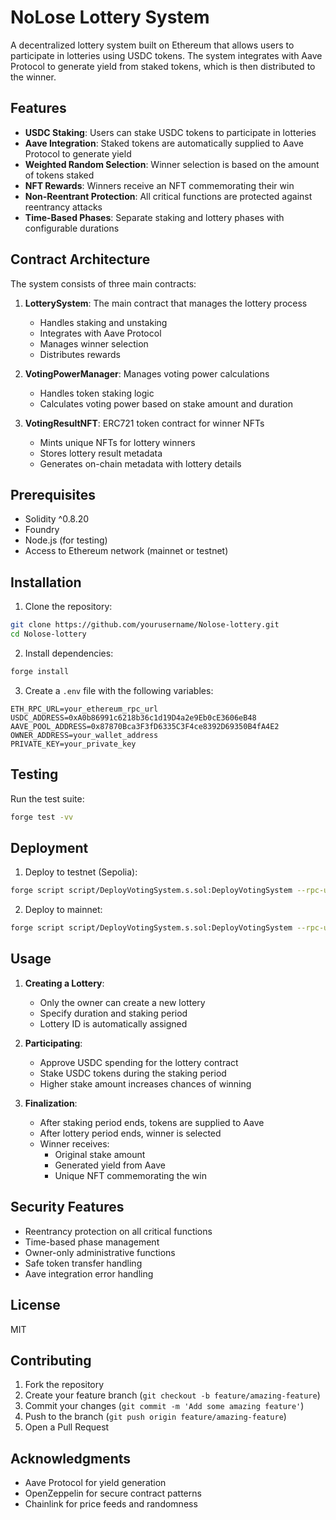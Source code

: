 # NoLose Lottery System

A decentralized lottery system built on Ethereum that allows users to participate in lotteries using USDC tokens. The system integrates with Aave Protocol to generate yield from staked tokens, which is then distributed to the winner.

## Features

- **USDC Staking**: Users can stake USDC tokens to participate in lotteries
- **Aave Integration**: Staked tokens are automatically supplied to Aave Protocol to generate yield
- **Weighted Random Selection**: Winner selection is based on the amount of tokens staked
- **NFT Rewards**: Winners receive an NFT commemorating their win
- **Non-Reentrant Protection**: All critical functions are protected against reentrancy attacks
- **Time-Based Phases**: Separate staking and lottery phases with configurable durations

## Contract Architecture

The system consists of three main contracts:

1. **LotterySystem**: The main contract that manages the lottery process
   - Handles staking and unstaking
   - Integrates with Aave Protocol
   - Manages winner selection
   - Distributes rewards

2. **VotingPowerManager**: Manages voting power calculations
   - Handles token staking logic
   - Calculates voting power based on stake amount and duration

3. **VotingResultNFT**: ERC721 token contract for winner NFTs
   - Mints unique NFTs for lottery winners
   - Stores lottery result metadata
   - Generates on-chain metadata with lottery details

## Prerequisites

- Solidity ^0.8.20
- Foundry
- Node.js (for testing)
- Access to Ethereum network (mainnet or testnet)

## Installation

1. Clone the repository:
```bash
git clone https://github.com/yourusername/Nolose-lottery.git
cd Nolose-lottery
```

2. Install dependencies:
```bash
forge install
```

3. Create a `.env` file with the following variables:
```env
ETH_RPC_URL=your_ethereum_rpc_url
USDC_ADDRESS=0xA0b86991c6218b36c1d19D4a2e9Eb0cE3606eB48
AAVE_POOL_ADDRESS=0x87870Bca3F3fD6335C3F4ce8392D69350B4fA4E2
OWNER_ADDRESS=your_wallet_address
PRIVATE_KEY=your_private_key
```

## Testing

Run the test suite:
```bash
forge test -vv
```

## Deployment

1. Deploy to testnet (Sepolia):
```bash
forge script script/DeployVotingSystem.s.sol:DeployVotingSystem --rpc-url $SEPOLIA_RPC_URL --broadcast --verify -vvvv
```

2. Deploy to mainnet:
```bash
forge script script/DeployVotingSystem.s.sol:DeployVotingSystem --rpc-url $ETH_RPC_URL --broadcast --verify -vvvv
```

## Usage

1. **Creating a Lottery**:
   - Only the owner can create a new lottery
   - Specify duration and staking period
   - Lottery ID is automatically assigned

2. **Participating**:
   - Approve USDC spending for the lottery contract
   - Stake USDC tokens during the staking period
   - Higher stake amount increases chances of winning

3. **Finalization**:
   - After staking period ends, tokens are supplied to Aave
   - After lottery period ends, winner is selected
   - Winner receives:
     - Original stake amount
     - Generated yield from Aave
     - Unique NFT commemorating the win

## Security Features

- Reentrancy protection on all critical functions
- Time-based phase management
- Owner-only administrative functions
- Safe token transfer handling
- Aave integration error handling

## License

MIT

## Contributing

1. Fork the repository
2. Create your feature branch (`git checkout -b feature/amazing-feature`)
3. Commit your changes (`git commit -m 'Add some amazing feature'`)
4. Push to the branch (`git push origin feature/amazing-feature`)
5. Open a Pull Request

## Acknowledgments

- Aave Protocol for yield generation
- OpenZeppelin for secure contract patterns
- Chainlink for price feeds and randomness
